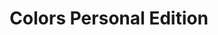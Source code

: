 ---
ee_id: '2194'
site: '1'
type: '2'
long_id: Colors Personal Edition (Code)
url: code-colors-personal-edition
year: '2009'
medium:
commission:
add_credit:
dims:
pitch:
ps:
live_url:
related: "[2149] [2009-054-colors-personal-edition] 2009-054 Colors Personal Edition"
title: Colors Personal Edition
youtube:
imgs: Obj-C.gif
subheading: "(Code)"
year2: '2009'
download:
add_credits:
related_code:
! '':
layout: things-i-made
---